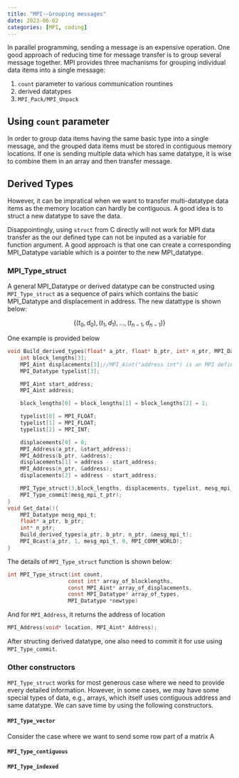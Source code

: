 ```yaml
---
title: "MPI--Grouping messages"
date: 2023-06-02
categories: [MPI, coding]
---
```

In parallel programming, sending a message is an expensive operation. One good approach of reducing time for message transfer is to group several message together. MPI provides three machanisms for grouping individual data items into a single message:
1. `count` parameter to various communication rountines
2. derived datatypes
3. `MPI_Pack/MPI_Unpack`

## Using `count` parameter

In order to group data items having the same basic type into a single message, and the grouped data items must be stored in contiguous memory locations. If one is sending multiple data which has same datatype, it is wise to combine them in an array and then transfer message.

## Derived Types


However, it can be impratical when we want to transfer multi-datatype data items as the memory location can hardly be contiguous. A good idea is to struct a new datatype to save the data.

Disappointingly, using `struct` from C directly will not work for MPI data transfer as the our defined type can not be inputed as a variable for function argument. A good approach is that one can create a corresponding MPI_Datatype variable which is a pointer to the new MPI_datatype.

### MPI_Type_struct
A general MPI_Datatype or derived datatype can be constructed using `MPI_Type_struct` as a sequence of pairs which contains the basic MPI_Datatype and displacement in address. The new datattype is shown below:

$$
\{(t_0,d_0),(t_1,d_1),...,(t_{n-1},d_{n-1})\}
$$

One example is provided below
```C
void Build_derived_types(float* a_ptr, float* b_ptr, int* n_ptr, MPI_Datatype* mesg_mpi_t_ptr){
	int block_lengths[3];
	MPI_Aint displacements[3];//MPI_Aint("address int") is an MPI defined C type
	MPI_Datatype typelist[3];

	MPI_Aint start_address;
	MPI_Aint address;

	block_lengths[0] = block_lengths[1] = block_lengths[2] = 1;

	typelist[0] = MPI_FLOAT;
	typelist[1] = MPI_FLOAT;
	typelist[2] = MPI_INT;

	displacements[0] = 0;
	MPI_Address(a_ptr, &start_address);
	MPI_Address(b_ptr, &address);
	displacements[1] = address - start_address;
	MPI_Address(n_ptr, &address);
	displacements[2] = address - start_address;

	MPI_Type_struct(3,block_lengths, displacements, typelist, mesg_mpi_t_ptr);
	MPI_Type_commit(mesg_mpi_t_ptr);
}
void Get_data(){
	MPI_Datatype mesg_mpi_t;
	float* a_ptr, b_ptr;
	int* n_ptr;
	Build_derived_types(a_ptr, b_ptr, n_ptr, &mesg_mpi_t);
	MPI_Bcast(a_ptr, 1, mesg_mpi_t, 0, MPI_COMM_WORLD);
}
```
The details of `MPI_Type_struct` function is shown below:
```c
int MPI_Type_struct(int count,
                   const int* array_of_blocklengths,
                   const MPI_Aint* array_of_displacements,
                   const MPI_Datatype* array_of_types,
                   MPI_Datatype *newtype)
```
And for `MPI_Address`, it returns the address of location
```C
MPI_Address(void* location, MPI_Aint* Address);
```
After structing derived datatype, one also need to commit it for use using `MPI_Type_commit`.

### Other constructors
`MPI_Type_struct` works for most generous case where we need to provide every detailed information. However, in some cases, we may have some special types of data, e.g., arrays, which itself uses contiguous address and same datatype. We can save time by using the following constructors.

#### `MPI_Type_vector`
Consider the case where we want to send some row part of a matrix A

#### `MPI_Type_contiguous`

#### `MPI_Type_indexed` 
